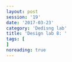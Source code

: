 ```yaml
--- 
layout: post 
session: '19' 
date: '2017-03-23' 
category: 'Dedisng lab' 
title: 'Design lab 8: ' 
tags: [] 
noreading: true
--- 
```


<excerpt/>
